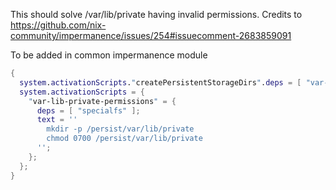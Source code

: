 This should solve /var/lib/private having invalid permissions. 
Credits to https://github.com/nix-community/impermanence/issues/254#issuecomment-2683859091

To be added in common impermanence module

```nix
{
  system.activationScripts."createPersistentStorageDirs".deps = [ "var-lib-private-permissions" "users" "groups" ];
  system.activationScripts = {
    "var-lib-private-permissions" = {
      deps = [ "specialfs" ];
      text = ''
        mkdir -p /persist/var/lib/private
        chmod 0700 /persist/var/lib/private
      '';
    };
  };
}
```